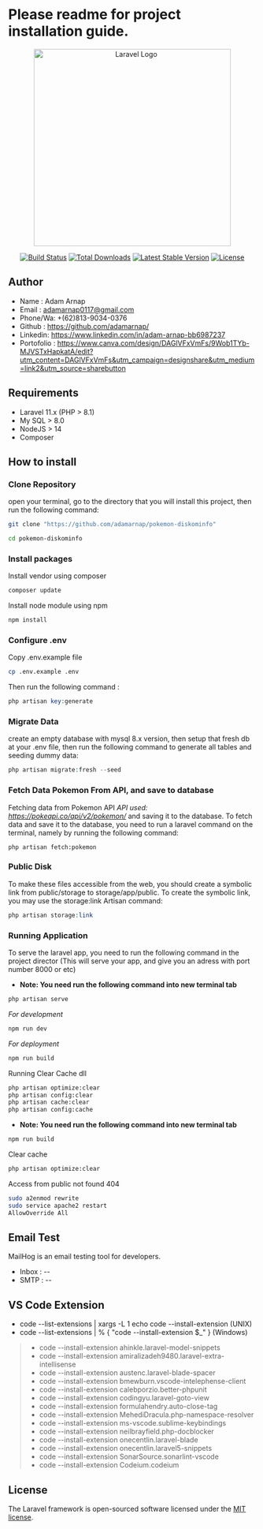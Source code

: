# Please readme for project installation guide.

<p align="center"><a href="https://laravel.com" target="_blank"><img src="https://raw.githubusercontent.com/laravel/art/master/logo-lockup/5%20SVG/2%20CMYK/1%20Full%20Color/laravel-logolockup-cmyk-red.svg" width="400" alt="Laravel Logo"></a></p>

<p align="center">
<a href="https://travis-ci.org/laravel/framework"><img src="https://travis-ci.org/laravel/framework.svg" alt="Build Status"></a>
<a href="https://packagist.org/packages/laravel/framework"><img src="https://img.shields.io/packagist/dt/laravel/framework" alt="Total Downloads"></a>
<a href="https://packagist.org/packages/laravel/framework"><img src="https://img.shields.io/packagist/v/laravel/framework" alt="Latest Stable Version"></a>
<a href="https://packagist.org/packages/laravel/framework"><img src="https://img.shields.io/packagist/l/laravel/framework" alt="License"></a>
</p>

## Author

-   Name    : Adam Arnap
-   Email   : adamarnap0117@gmail.com
-   Phone/Wa: +(62)813-9034-0376
-   Github  : https://github.com/adamarnap/
-   Linkedin: https://www.linkedin.com/in/adam-arnap-bb6987237
-   Portofolio : https://www.canva.com/design/DAGlVFxVmFs/9Wob1TYb-MJVSTxHapkatA/edit?utm_content=DAGlVFxVmFs&utm_campaign=designshare&utm_medium=link2&utm_source=sharebutton


## Requirements

-   Laravel 11.x (PHP > 8.1)
-   My SQL > 8.0
-   NodeJS > 14
-   Composer

## How to install

### Clone Repository

open your terminal, go to the directory that you will install this project, then run the following command:

```bash
git clone "https://github.com/adamarnap/pokemon-diskominfo"

cd pokemon-diskominfo
```

### Install packages

Install vendor using composer

```bash
composer update
```

Install node module using npm

```bash
npm install
```

### Configure .env

Copy .env.example file

```bash
cp .env.example .env
```

Then run the following command :

```php
php artisan key:generate
```
### Migrate Data

create an empty database with mysql 8.x version, then setup that fresh db at your .env file, then run the following command to generate all tables and seeding dummy data:

```php
php artisan migrate:fresh --seed
```

### Fetch Data Pokemon From API, and save to database
Fetching data from Pokemon API *API used: https://pokeapi.co/api/v2/pokemon/* and saving it to the database. To fetch data and save it to the database, you need to run a laravel command on the terminal, namely by running the following command:
```command
php artisan fetch:pokemon
```
### Public Disk
To make these files accessible from the web, you should create a symbolic link from public/storage to storage/app/public.
To create the symbolic link, you may use the storage:link Artisan command:

```php
php artisan storage:link
```

### Running Application

To serve the laravel app, you need to run the following command in the project director (This will serve your app, and give you an adress with port number 8000 or etc)

-   **Note: You need run the following command into new terminal tab**

```php
php artisan serve
```

*For development*
```php
npm run dev
```
*For deployment*
```php
npm run build
```

<!-- 
-   **Command websocket**

```php
php artisan reverb:start
```

-   **Command php worker**

```php
php artisan queue:work
```

-   **Command Running Laravel Scheduler**

```php
php artisan schedule:run
```


-   **Command Running CronJob In WSL**

```php
cd /mnt/d/Development/laragon/www/dialogia.ai && php artisan schedule:run
``` -->

<!-- Running vite

-   **Note: You need run the following command into new terminal tab** -->

Running Clear Cache dll
```bash
php artisan optimize:clear
php artisan config:clear
php artisan cache:clear
php artisan config:cache
```

-   **Note: You need run the following command into new terminal tab**

```bash
npm run build
```

Clear cache

```bash
php artisan optimize:clear
```

Access from public not found 404

```bash
sudo a2enmod rewrite
sudo service apache2 restart
AllowOverride All
```

## Email Test

MailHog is an email testing tool for developers.

-   Inbox : --
-   SMTP : --

## VS Code Extension

-   code --list-extensions | xargs -L 1 echo code --install-extension (UNIX)
-   code --list-extensions | % { "code --install-extension $\_" } (Windows)

> -   code --install-extension ahinkle.laravel-model-snippets
> -   code --install-extension amiralizadeh9480.laravel-extra-intellisense
> -   code --install-extension austenc.laravel-blade-spacer
> -   code --install-extension bmewburn.vscode-intelephense-client
> -   code --install-extension calebporzio.better-phpunit
> -   code --install-extension codingyu.laravel-goto-view
> -   code --install-extension formulahendry.auto-close-tag
> -   code --install-extension MehediDracula.php-namespace-resolver
> -   code --install-extension ms-vscode.sublime-keybindings
> -   code --install-extension neilbrayfield.php-docblocker
> -   code --install-extension onecentlin.laravel-blade
> -   code --install-extension onecentlin.laravel5-snippets
> -   code --install-extension SonarSource.sonarlint-vscode
> -   code --install-extension Codeium.codeium

## License

The Laravel framework is open-sourced software licensed under the [MIT license](https://opensource.org/licenses/MIT).
